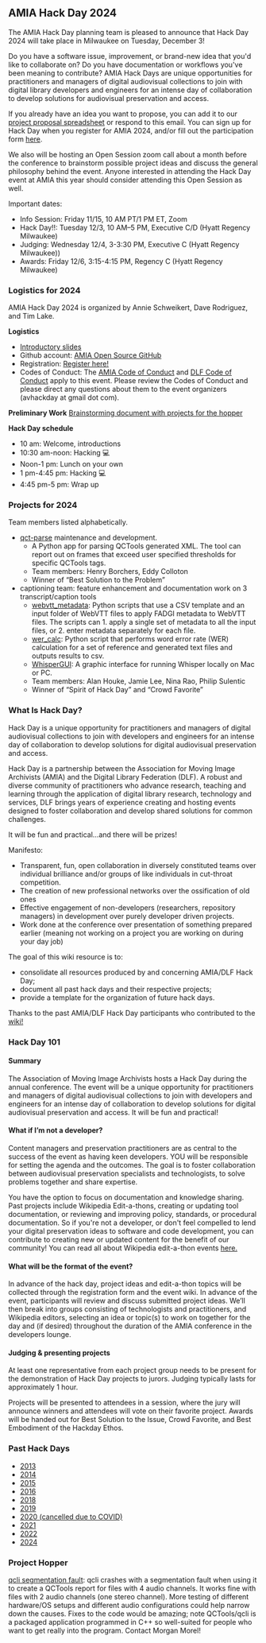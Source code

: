 ## AMIA Hack Day 2024
The AMIA Hack Day planning team is pleased to announce that Hack Day 2024 will take place in Milwaukee on Tuesday, December 3!
 
Do you have a software issue, improvement, or brand-new idea that you'd like to collaborate on? Do you have documentation or workflows you've been meaning to contribute? AMIA Hack Days are unique opportunities for practitioners and managers of digital audiovisual collections to join with digital library developers and engineers for an intense day of collaboration to develop solutions for audiovisual preservation and access.

If you already have an idea you want to propose, you can add it to our [project proposal spreadsheet](https://docs.google.com/spreadsheets/d/1DVckSdzYcJXN83LoGfzNFBdbXSFTV9o2_rbvYCMN9cc/edit?gid=0#gid=0) or respond to this email. You can sign up for Hack Day when you register for AMIA 2024, and/or fill out the participation form [here](https://docs.google.com/forms/d/e/1FAIpQLSedPi-IEBR4r4DurRAazewHnI4xVY3xtrbxQctYnQGPDacVrg/viewform).
 
We also will be hosting an Open Session zoom call about a month before the conference to brainstorm possible project ideas and discuss the general philosophy behind the event. Anyone interested in attending the Hack Day event at AMIA this year should consider attending this Open Session as well.

Important dates:
* Info Session: Friday 11/15, 10 AM PT/1 PM ET, Zoom
* Hack Day!!: Tuesday 12/3, 10 AM–5 PM, Executive C/D (Hyatt Regency Milwaukee)
* Judging: Wednesday 12/4, 3-3:30 PM, Executive C (Hyatt Regency Milwaukee))
* Awards: Friday 12/6, 3:15-4:15 PM, Regency C (Hyatt Regency Milwaukee)

### Logistics for 2024
AMIA Hack Day 2024 is organized by Annie Schweikert, Dave Rodriguez, and Tim Lake.

**Logistics**
* [Introductory slides](https://docs.google.com/presentation/d/1k5wnb0fBRQIrbipwyBEo0SIr_ROedGwavY5jcGemvjc/edit#slide=id.p)
* Github account: [AMIA Open Source GitHub](https://github.com/amiaopensource)
* Registration: [Register here!](https://docs.google.com/forms/d/e/1FAIpQLSedPi-IEBR4r4DurRAazewHnI4xVY3xtrbxQctYnQGPDacVrg/viewform)
* Codes of Conduct: The [AMIA Code of Conduct](http://www.amiaconference.net/amia-code-of-conduct/) and [DLF Code of Conduct](https://www.diglib.org/about/code-of-conduct/) apply to this event. Please review the Codes of Conduct and please direct any questions about them to the event organizers (avhackday at gmail dot com).

**Preliminary Work**
[Brainstorming document with projects for the hopper](https://docs.google.com/spreadsheets/d/1DVckSdzYcJXN83LoGfzNFBdbXSFTV9o2_rbvYCMN9cc/edit?gid=0#gid=0)

**Hack Day schedule**
* 10 am: Welcome, introductions
* 10:30 am-noon: Hacking 💻
* Noon-1 pm: Lunch on your own
* 1 pm-4:45 pm: Hacking 💻
* 4:45 pm-5 pm: Wrap up

### Projects for 2024
Team members listed alphabetically.

* [qct-parse](https://github.com/amiaopensource/qct-parse) maintenance and development.
    * A Python app for parsing QCTools generated XML. The tool can report out on frames that exceed user specified thresholds for specific QCTools tags.
    * Team members: Henry Borchers, Eddy Colloton
    * Winner of “Best Solution to the Problem”
* captioning team: feature enhancement and documentation work on 3 transcript/caption tools
    * [webvtt_metadata](https://github.com/ninarao/webvtt_metadata): Python scripts that use a CSV template and an input folder of WebVTT files to apply FADGI metadata to WebVTT files. The scripts can 1. apply a single set of metadata to all the input files, or 2. enter metadata separately for each file.
    * [wer_calc](https://github.com/ninarao/wer_calc): Python script that performs word error rate (WER) calculation for a set of reference and generated text files and outputs results to csv.
    * [WhisperGUI](https://github.com/ninarao/WhisperGUI): A graphic interface for running Whisper locally on Mac or PC.
    * Team members: Alan Houke, Jamie Lee, Nina Rao, Philip Sulentic
    * Winner of “Spirit of Hack Day” and “Crowd Favorite”

### What Is Hack Day?
Hack Day is a unique opportunity for practitioners and managers of digital audiovisual collections to join with developers and engineers for an intense day of collaboration to develop solutions for digital audiovisual preservation and access.

Hack Day is a partnership between the Association for Moving Image Archivists (AMIA) and the Digital Library Federation (DLF). A robust and diverse community of practitioners who advance research, teaching and learning through the application of digital library research, technology and services, DLF brings years of experience creating and hosting events designed to foster collaboration and develop shared solutions for common challenges.

It will be fun and practical…and there will be prizes!

Manifesto:
* Transparent, fun, open collaboration in diversely constituted teams over individual brilliance and/or groups of like individuals in cut-throat competition.
* The creation of new professional networks over the ossification of old ones
* Effective engagement of non-developers (researchers, repository managers) in development over purely developer driven projects.
* Work done at the conference over presentation of something prepared earlier (meaning not working on a project you are working on during your day job)

The goal of this wiki resource is to:

* consolidate all resources produced by and concerning AMIA/DLF Hack Day;
* document all past hack days and their respective projects;
* provide a template for the organization of future hack days.

Thanks to the past AMIA/DLF Hack Day participants who contributed to the [wiki!](http://web.archive.org/web/20240609121440/https://wiki.curatecamp.org/index.php/Association_of_Moving_Image_Archivists_%26_Digital_Library_Federation_Hack_Day)

### Hack Day 101
#### Summary
The Association of Moving Image Archivists hosts a Hack Day during the annual conference. The event will be a unique opportunity for practitioners and managers of digital audiovisual collections to join with developers and engineers for an intense day of collaboration to develop solutions for digital audiovisual preservation and access. It will be fun and practical!

#### What if I’m not a developer?
Content managers and preservation practitioners are as central to the success of the event as having keen developers. YOU will be responsible for setting the agenda and the outcomes. The goal is to foster collaboration between audiovisual preservation specialists and technologists, to solve problems together and share expertise.

You have the option to focus on documentation and knowledge sharing. Past projects include Wikipedia Edit-a-thons, creating or updating tool documentation, or reviewing and improving policy, standards, or procedural documentation. So if you're not a developer, or don't feel compelled to lend your digital preservation ideas to software and code development, you can contribute to creating new or updated content for the benefit of our community! You can read all about Wikipedia edit-a-thon events [here.](http://outreach.wikimedia.org/wiki/Edit-a-thon)

#### What will be the format of the event?
In advance of the hack day, project ideas and edit-a-thon topics will be collected through the registration form and the event wiki. In advance of the event, participants will review and discuss submitted project ideas. We’ll then break into groups consisting of technologists and practitioners, and Wikipedia editors, selecting an idea or topic(s) to work on together for the day and (if desired) throughout the duration of the AMIA conference in the developers lounge.

#### Judging & presenting projects
At least one representative from each project group needs to be present for the demonstration of Hack Day projects to jurors. Judging typically lasts for approximately 1 hour.

Projects will be presented to attendees in a session, where the jury will announce winners and attendees will vote on their favorite project. Awards will be handed out for Best Solution to the Issue, Crowd Favorite, and Best Embodiment of the Hackday Ethos.

### Past Hack Days
* [2013](2013.md)
* [2014](2014.md)
* [2015](2015.md)
* [2016](2016.md)
* [2018](2018.md)
* [2019](2019.md)
* [2020 (cancelled due to COVID)](2020.md)
* [2021](2021.md)
* [2022](2022.md)
* [2024](2024.md)

### Project Hopper
[qcli segmentation fault](https://github.com/amiaopensource/vrecord/issues/851): qcli crashes with a segmentation fault when using it to create a QCTools report for files with 4 audio channels. It works fine with files with 2 audio channels (one stereo channel). More testing of different hardware/OS setups and different audio configurations could help narrow down the causes. Fixes to the code would be amazing; note QCTools/qcli is a packaged application programmed in C++ so well-suited for people who want to get really into the program. Contact Morgan Morel!
